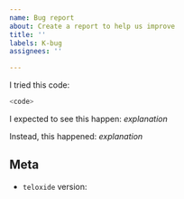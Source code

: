 ```yaml
---
name: Bug report
about: Create a report to help us improve
title: ''
labels: K-bug
assignees: ''

---
```


I tried this code:
```rust
<code>
```
I expected to see this happen: _explanation_

Instead, this happened: _explanation_

## Meta

- `teloxide` version: <!-- (e.g.: `0.3.1`) -->
